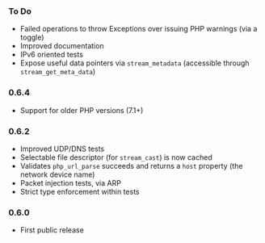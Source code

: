 ### To Do
 * Failed operations to throw Exceptions over issuing PHP warnings (via a toggle)
 * Improved documentation
 * IPv6 oriented tests
 * Expose useful data pointers via `stream_metadata` (accessible through `stream_get_meta_data`)

### 0.6.4
 * Support for older PHP versions (7.1+)

### 0.6.2
 * Improved UDP/DNS tests
 * Selectable file descriptor (for `stream_cast`) is now cached
 * Validates `php_url_parse` succeeds and returns a `host` property (the network device name)
 * Packet injection tests, via ARP
 * Strict type enforcement within tests

### 0.6.0
 * First public release
